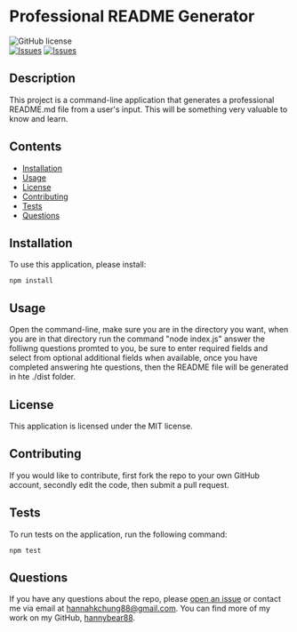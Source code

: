# Professional README Generator
![GitHub license](https://img.shields.io/badge/license-MIT-blue.svg)  
[![Issues](https://img.shields.io/github/issues/hannybear88/Node.js-Challenge-Professional-README-Generator)](https://github.com/hannybear88/Node.js-Challenge-Professional-README-Generator/issues) [![Issues](https://img.shields.io/github/contributors/hannybear88/Node.js-Challenge-Professional-README-Generator)](https://github.com/hannybear88/Node.js-Challenge-Professional-README-Generator/graphs/contributors) 
## Description
This project is a command-line application that generates a professional README.md file from a user's input. This will be something very valuable to know and learn. 
## Contents
* [Installation](#installation)
* [Usage](#usage)
* [License](#license)
* [Contributing](#contributing)
* [Tests](#tests)
* [Questions](#questions)

## Installation
To use this application, please install: 
```
npm install
```
  
## Usage
Open the command-line, make sure you are in the directory you want, when you are in that directory run the command "node index.js" answer the folliwng questions promted to you, be sure to enter required fields and select from optional additional fields when available, once you have completed answering hte questions, then the README file will be generated in hte ./dist folder.
  
## License
This application is licensed under the MIT license.
  
## Contributing
If you would like to contribute, first fork the repo to your own GitHub account, secondly edit the code, then submit a pull request. 
  
## Tests
To run tests on the application, run the following command:
```
npm test
```
  
## Questions
If you have any questions about the repo, please [open an issue](https://github.com/hannybear88/Node.js-Challenge-Professional-README-Generator/issues) or contact me via email at hannahkchung88@gmail.com. You can find more of my work on my GitHub, [hannybear88](https://github.com/hannybear88/).
  
